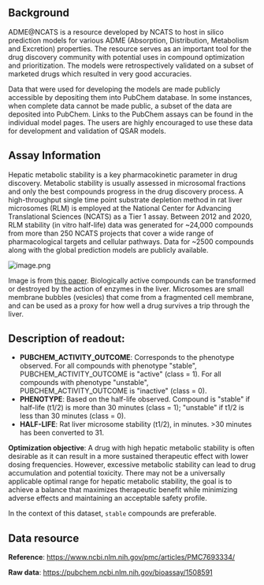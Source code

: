 ## Background
ADME@NCATS is a resource developed by NCATS to host in silico prediction models for various ADME (Absorption, Distribution, Metabolism and Excretion) properties. The resource serves as an important tool for the drug discovery community with potential uses in compound optimization and prioritization. The models were retrospectively validated on a subset of marketed drugs which resulted in very good accuracies.

Data that were used for developing the models are made publicly accessible by depositing them into PubChem database. In some instances, when complete data cannot be made public, a subset of the data are deposited into PubChem. Links to the PubChem assays can be found in the individual model pages. The users are highly encouraged to use these data for development and validation of QSAR models.

## Assay Information
Hepatic metabolic stability is a key pharmacokinetic parameter in drug discovery. Metabolic stability is usually assessed in microsomal fractions and only the best compounds progress in the drug discovery process. A high-throughput single time point substrate depletion method in rat liver microsomes (RLM) is employed at the National Center for Advancing Translational Sciences (NCATS) as a Tier 1 assay. Between 2012 and 2020, RLM stability (in vitro half-life) data was generated for ~24,000 compounds from more than 250 NCATS projects that cover a wide range of pharmacological targets and cellular pathways. Data for ~2500 compounds along with the global prediction models are publicly available.

![image.png](https://storage.googleapis.com/polaris-public/icons/icon_adme_ncats.jpg)

Image is from [this paper](https://link.springer.com/article/10.1007/s00216-016-9929-6). Biologically active compounds can be transformed or destroyed by the action of enzymes in the liver. Microsomes are small membrane bubbles (vesicles) that come from a fragmented cell membrane, and can be used as a proxy for how well a drug survives a trip through the liver.

## Description of readout:
- **PUBCHEM_ACTIVITY_OUTCOME**: Corresponds to the phenotype observed. For all compounds with phenotype "stable", PUBCHEM_ACTIVITY_OUTCOME is "active" (class = 1). For all compounds with phenotype "unstable", PUBCHEM_ACTIVITY_OUTCOME is "inactive" (class = 0).
- **PHENOTYPE**: Based on the half-life observed. Compound is "stable" if half-life (t1/2) is more than 30 minutes (class = 1); "unstable" if t1/2 is less than 30 minutes (class = 0).
- **HALF-LIFE**: Rat liver microsome stability (t1/2), in minutes. >30 minutes has been converted to 31.

**Optimization objective**: A drug with high hepatic metabolic stability is often desirable as it can result in a more sustained therapeutic effect with lower dosing frequencies. However, excessive metabolic stability can lead to drug accumulation and potential toxicity. There may not be a universally applicable optimal range for hepatic metabolic stability, the goal is to achieve a balance that maximizes therapeutic benefit while minimizing adverse effects and maintaining an acceptable safety profile.

In the context of this dataset, `stable` compounds are preferable.

## Data resource

**Reference**: https://www.ncbi.nlm.nih.gov/pmc/articles/PMC7693334/ 

**Raw data**: https://pubchem.ncbi.nlm.nih.gov/bioassay/1508591